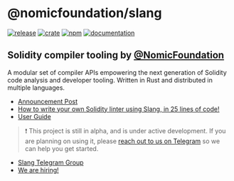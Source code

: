 # @nomicfoundation/slang

<!-- _PRODUCT_README_ (keep in sync) -->

[![release](https://img.shields.io/github/v/tag/NomicFoundation/slang?label=GitHub%20Release&logo=github&sort=semver&logoColor=white)](https://github.com/NomicFoundation/slang/releases)
[![crate](https://img.shields.io/crates/v/slang_solidity?label=Rust%20Crate&logo=rust&logoColor=white)](https://crates.io/crates/slang_solidity)
[![npm](https://img.shields.io/npm/v/@nomicfoundation/slang?label=NPM%20Package&logo=npm&logoColor=white)](https://www.npmjs.com/package/@nomicfoundation/slang)
[![documentation](https://img.shields.io/github/deployments/NomicFoundation/slang/github-pages?label=Documentation&logo=gitbook&logoColor=white)](https://nomicfoundation.github.io/slang)

## Solidity compiler tooling by [@NomicFoundation](https://github.com/NomicFoundation)

A modular set of compiler APIs empowering the next generation of Solidity code analysis and developer tooling.
Written in Rust and distributed in multiple languages.

-   [Announcement Post](https://medium.com/nomic-foundation-blog/slang-rethnet-2ad465fd7880)
-   [How to write your own Solidity linter using Slang, in 25 lines of code!](https://blog.nomic.foundation/how-to-write-your-own-solidity-linter-using-slang-356e7565ad1b/)
-   [User Guide](https://nomicfoundation.github.io/slang/user-guide/npm-package/)

> ❗ This project is still in alpha, and is under active development.
> If you are planning on using it, please [reach out to us on Telegram](https://t.me/+pxApdT-Ssn5hMTFh) so we can help you get started.

-   [Slang Telegram Group](https://t.me/+pxApdT-Ssn5hMTFh)
-   [We are hiring!](https://nomic.foundation/jobs)
